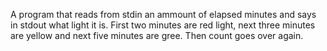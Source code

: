 A program that reads from stdin an ammount of elapsed minutes and says in stdout what light it is.
First two minutes are red light, next three minutes are yellow and next five minutes are gree. Then count goes over again.
